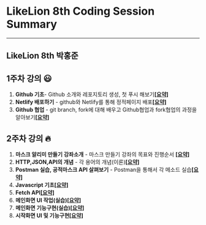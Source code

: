 # LikeLion 8th Coding Session Summary
-----------------------------------------------
## LikeLion 8th 박홍준

## 1주차 강의 :smiley:

1. **Github 기초**- Github 소개와 레포지토리 생성, 첫 푸시 해보기[**[요약]**](https://github.com/qkrghd147/Lecture-Summary/blob/master/1%EC%A3%BC%EC%B0%A8/Github%20%EA%B8%B0%EC%B4%88.md)
2. **Netlify 배포하기** - github와 Netlify를 통해 정적페이지 배포[**[요약]**](https://github.com/qkrghd147/Lecture-Summary/blob/master/1%EC%A3%BC%EC%B0%A8/Netlify%20%EB%A5%BC%20%EC%9D%B4%EC%9A%A9%ED%95%98%EC%97%AC%20%EB%B0%B0%ED%8F%AC%ED%95%98%EA%B8%B0.md)
3. **Github 협업** - git branch, fork에 대해 배우고 Github협업과 fork협업의 과정을 알아보기[**[요약]**](https://github.com/qkrghd147/Lecture-Summary/blob/master/1%EC%A3%BC%EC%B0%A8/Github%20%ED%98%91%EC%97%85.md)

## 2주차 강의 :fire:

1. **마스크 알리미 만들기 강좌소개** - 마스크 만들기 강좌의 목표와 진행순서 [**[요약]**](https://github.com/qkrghd147/Lecture-Summary/blob/master/2%EC%A3%BC%EC%B0%A8/%EB%A7%88%EC%8A%A4%ED%81%AC%20%EC%95%8C%EB%A6%AC%EB%AF%B8%20%EB%A7%8C%EB%93%A4%EA%B8%B0%20%EA%B0%95%EC%A2%8C%EC%86%8C%EA%B0%9C.md)
2. **HTTP,JSON,API의 개념** - 각 용어의 개념(이론)[**[요약]**](https://github.com/qkrghd147/Lecture-Summary/blob/master/2%EC%A3%BC%EC%B0%A8/HTTP%2CJSON%2CAPI%20%EA%B0%9C%EB%85%90.md)
3. **Postman 실습, 공적마스크 API 살펴보기** - Postman을 통해서 각 메소드 실습[**[요약]**](https://github.com/qkrghd147/Lecture-Summary/blob/master/2%EC%A3%BC%EC%B0%A8/Postman%20%EC%8B%A4%EC%8A%B5%2C%20%EA%B3%B5%EC%A0%81%EB%A7%88%EC%8A%A4%ED%81%AC%20API%20%EC%82%B4%ED%8E%B4%EB%B3%B4%EA%B8%B0.md)
4. **Javascript 기초**[**[요약]**]()
5. **Fetch API**[**[요약]**]()
6. **메인화면 UI 작업(실습)**[**[요약]**]()
7. **메인화면 기능구현(실습)**[**[요약]**]()
8. **시작화면 UI 및 기능구현**[**[요약]**]()